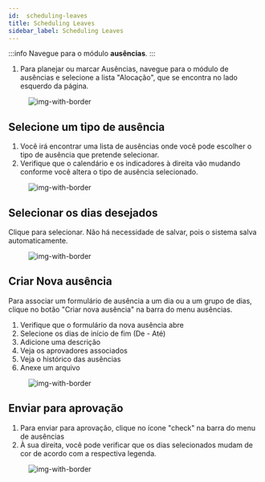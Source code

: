 ```yaml
---
id:  scheduling-leaves
title: Scheduling Leaves
sidebar_label: Scheduling Leaves
---
```



:::info
Navegue para o módulo **ausências**. 
:::

1. Para planejar ou marcar Ausências, navegue para o módulo de ausências e selecione a lista "Alocação", que se encontra no lado esquerdo da página.

<figure>

![img-with-border](/img/university/leaves/scheduling-leaves1.png)
<figcaption></figcaption>
</figure>


## Selecione um tipo de ausência

1. Você irá encontrar uma lista de ausências onde você pode escolher o tipo de ausência que pretende selecionar.
2. Verifique que o calendário e os indicadores à direita vão mudando conforme você altera o tipo de ausência selecionado.

<figure>

![img-with-border](/img/university/leaves/scheduling-leaves2.png)
<figcaption></figcaption>
</figure>


## Selecionar os dias desejados

Clique para selecionar. Não há necessidade de salvar, pois o sistema salva automaticamente. 

<figure>

![img-with-border](/img/university/leaves/scheduling-leaves3.png)
<figcaption></figcaption>
</figure>


## Criar Nova ausência

Para associar um formulário de ausência a um dia ou a um grupo de dias, clique no botão "Criar nova ausência" na barra do menu ausências.

1. Verifique que o formulário da nova ausência abre
2. Selecione os dias de início de fim (De - Até)
3. Adicione uma descrição
4. Veja os aprovadores associados
5. Veja o histórico das ausências
6. Anexe um arquivo


<figure>

![img-with-border](/img/university/leaves/scheduling-leaves4.png)
<figcaption></figcaption>
</figure>

  
## Enviar para aprovação

1. Para enviar para aprovação, clique no ícone "check" na barra do menu de ausências
2. À sua direita, você pode verificar que os dias selecionados mudam de cor de acordo com a respectiva legenda.


<figure>

![img-with-border](/img/university/leaves/scheduling-leaves5.png)
<figcaption> </figcaption>
</figure>


